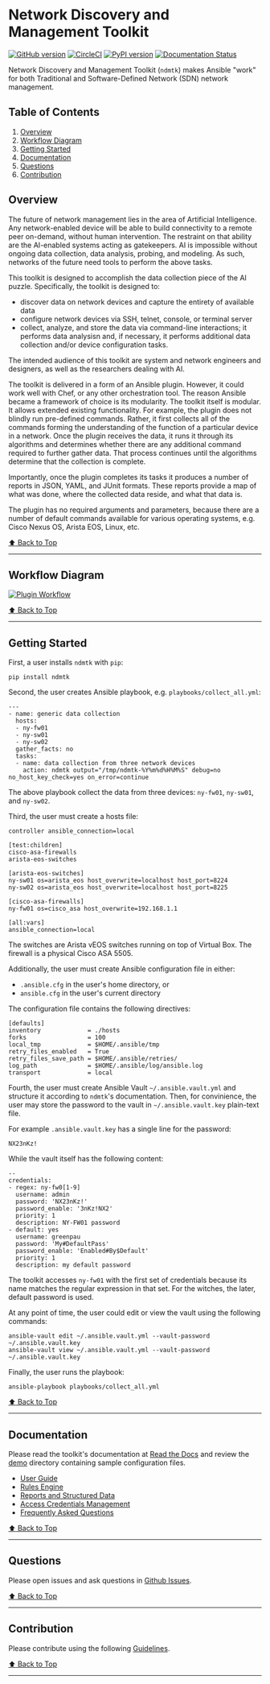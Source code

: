 # Network Discovery and Management Toolkit

[![GitHub version](https://badge.fury.io/gh/greenpau%2Fndmtk.svg)](https://badge.fury.io/gh/greenpau%2Fndmtk)
[![CircleCI](https://circleci.com/gh/greenpau/ndmtk.svg?style=svg)](https://circleci.com/gh/greenpau/ndmtk)
[![PyPI version](https://badge.fury.io/py/ndmtk.png)](https://badge.fury.io/py/ndmtk)
[![Documentation Status](https://readthedocs.org/projects/ndmtk/badge/?version=latest)](http://ndmtk.readthedocs.io/)

Network Discovery and Management Toolkit (`ndmtk`) makes Ansible "work" for
both Traditional and Software-Defined Network (SDN) network management.

## Table of Contents

1. [Overview](https://github.com/greenpau/ndmtk#overview)
1. [Workflow Diagram](https://github.com/greenpau/ndmtk#workflow-diagram)
1. [Getting Started](https://github.com/greenpau/ndmtk#getting-started)
1. [Documentation](https://github.com/greenpau/ndmtk#documentation)
1. [Questions](https://github.com/greenpau/ndmtk#questions)
1. [Contribution](https://github.com/greenpau/ndmtk#contribution)

## Overview

The future of network management lies in the area of Artificial Intelligence.
Any network-enabled device will be able to build connectivity to a remote peer
on-demand, without human intervention. The restraint on that ability are the
AI-enabled systems acting as gatekeepers. AI is impossible without ongoing
data collection, data analysis, probing, and modeling. As such, networks
of the future need tools to perform the above tasks.

This toolkit is designed to accomplish the data collection piece of the AI
puzzle. Specifically, the toolkit is designed to:

- discover data on network devices and capture the entirety of available data
- configure network devices via SSH, telnet, console, or terminal server
- collect, analyze, and store the data via command-line interactions;
  it performs data analysisn and, if necessary, it performs additional data
  collection and/or device configuration tasks.

The intended audience of this toolkit are system and network engineers and
designers, as well as the researchers dealing with AI.

The toolkit is delivered in a form of an Ansible plugin. However, it
could work well with Chef, or any other orchestration tool. The reason
Ansible became a framework of choice is its modularity. The toolkit itself
is modular. It allows extended existing functionality. For example, the
plugin does not blindly run pre-defined commands. Rather, it first collects
all of the commands forming the understanding of the function of a particular
device in a network. Once the plugin receives the data, it runs it through its
algorithms and determines whether there are any additional command required
to further gather data. That process continues until the algorithms determine
that the collection is complete.

Importantly, once the plugin completes its tasks it produces a number of reports
in JSON, YAML, and JUnit formats. These reports provide a map of what was done,
where the collected data reside, and what that data is.

The plugin has no required arguments and parameters, because there are
a number of default commands available for various operating systems,
e.g. Cisco Nexus OS, Arista EOS, Linux, etc.

[:arrow_up: Back to Top](#table-of-contents)

*****

## Workflow Diagram


[![Plugin Workflow](https://raw.githubusercontent.com/greenpau/ndmtk/master/docs/_static/images/ndmtk.png "Network Automation Workflow")](https://raw.githubusercontent.com/greenpau/ndmtk/master/docs/_static/images/ndmtk.png)

[:arrow_up: Back to Top](#table-of-contents)

*****

## Getting Started

First, a user installs `ndmtk` with `pip`:

```
pip install ndmtk
```

Second, the user creates Ansible playbook, e.g. `playbooks/collect_all.yml`:

```
---
- name: generic data collection
  hosts:
  - ny-fw01
  - ny-sw01
  - ny-sw02
  gather_facts: no
  tasks:
  - name: data collection from three network devices
    action: ndmtk output="/tmp/ndmtk-%Y%m%d%H%M%S" debug=no no_host_key_check=yes on_error=continue
```

The above playbook collect the data from three devices: `ny-fw01`, `ny-sw01`, and
`ny-sw02`.

Third, the user must create a hosts file:

```
controller ansible_connection=local

[test:children]
cisco-asa-firewalls
arista-eos-switches

[arista-eos-switches]
ny-sw01 os=arista_eos host_overwrite=localhost host_port=8224
ny-sw02 os=arista_eos host_overwrite=localhost host_port=8225

[cisco-asa-firewalls]
ny-fw01 os=cisco_asa host_overwrite=192.168.1.1

[all:vars]
ansible_connection=local
```

The switches are Arista vEOS switches running on top of Virtual Box.
The firewall is a physical Cisco ASA 5505.

Additionally, the user must create Ansible configuration file in either:

- `.ansible.cfg` in the user's home directory, or
- `ansible.cfg` in the user's current directory

The configuration file contains the following directives:

```
[defaults]
inventory             = ./hosts
forks                 = 100
local_tmp             = $HOME/.ansible/tmp
retry_files_enabled   = True
retry_files_save_path = $HOME/.ansible/retries/
log_path              = $HOME/.ansible/log/ansible.log
transport             = local
```

Fourth, the user must create Ansible Vault `~/.ansible.vault.yml` and structure
it according to `ndmtk`'s documentation. Then, for convinience, the user may
store the password to the vault in `~/.ansible.vault.key` plain-text file.

For example `.ansible.vault.key` has a single line for the password:

```
NX23nKz!
```

While the vault itself has the following content:

```
--
credentials:
- regex: ny-fw0[1-9]
  username: admin
  password: 'NX23nKz!'
  password_enable: '3nKz!NX2'
  priority: 1
  description: NY-FW01 password
- default: yes
  username: greenpau
  password: 'My#DefaultPass'
  password_enable: 'Enabled#By$Default'
  priority: 1
  description: my default password
```

The toolkit accesses `ny-fw01` with the first set of credentials because its
name matches the regular expression in that set. For the witches, the later,
default password is used.


At any point of time, the user could edit or view the vault using the
following commands:

```
ansible-vault edit ~/.ansible.vault.yml --vault-password ~/.ansible.vault.key
ansible-vault view ~/.ansible.vault.yml --vault-password ~/.ansible.vault.key
```

Finally, the user runs the playbook:

```
ansible-playbook playbooks/collect_all.yml
```

[:arrow_up: Back to Top](#table-of-contents)

*****

## Documentation

Please read the toolkit's documentation at [Read the Docs](http://ndmtk.readthedocs.io/)
and review the [demo](https://github.com/greenpau/ndmtk/tree/master/demo/firewall) directory
containing sample configuration files.

* [User Guide](https://github.com/greenpau/ndmtk/blob/master/docs/userguide.md)
* [Rules Engine](https://github.com/greenpau/ndmtk/blob/master/docs/rules.md)
* [Reports and Structured Data](https://github.com/greenpau/ndmtk/blob/master/docs/reports.md)
* [Access Credentials Management](https://github.com/greenpau/ndmtk/blob/master/docs/auth.md)
* [Frequently Asked Questions](https://github.com/greenpau/ndmtk/blob/master/docs/faqs.md)

[:arrow_up: Back to Top](#table-of-contents)

*****

## Questions

Please open issues and ask questions in [Github Issues](https://github.com/greenpau/ndmtk/issues).

[:arrow_up: Back to Top](#table-of-contents)

*****

## Contribution

Please contribute using the following [Guidelines](https://github.com/greenpau/ndmtk/tree/master/CONTRIBUTING.md).

[:arrow_up: Back to Top](#table-of-contents)

*****
